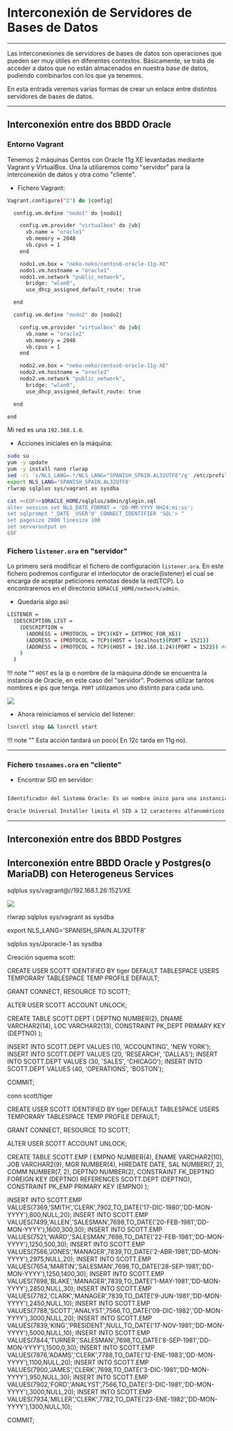 # Interconexión de Servidores de Bases de Datos

<hr class="h3">

Las interconexiones de servidores de bases de datos son operaciones que pueden ser muy útiles en diferentes contextos. Básicamente, se trata de acceder a datos que no están almacenados en nuestra base de datos, pudiendo combinarlos con los que ya tenemos.

En esta entrada veremos varias formas de crear un enlace entre distintos servidores de bases de datos.

<hr class="h3">

## Interconexión entre dos BBDD Oracle

### Entorno Vagrant

Tenemos 2 máquinas Centos con Oracle 11g XE levantadas mediante Vagrant y VirtualBox. Una la utiliaremos como "servidor" para la interconexión de datos y otra como "cliente".

* Fichero Vagrant:
``` bash
Vagrant.configure("2") do |config|

  config.vm.define "nodo1" do |nodo1|

    config.vm.provider "virtualbox" do |vb|
      vb.name = "oracle1"
      vb.memory = 2048
      vb.cpus = 1
    end

    nodo1.vm.box = "neko-neko/centos6-oracle-11g-XE"
    nodo1.vm.hostname = "oracle1"
    nodo1.vm.network "public_network",
      bridge: "wlan0", 
      use_dhcp_assigned_default_route: true

  end

  config.vm.define "nodo2" do |nodo2|

    config.vm.provider "virtualbox" do |vb|
      vb.name = "oracle2"
      vb.memory = 2048
      vb.cpus = 1
    end

    nodo2.vm.box = "neko-neko/centos6-oracle-11g-XE"
    nodo2.vm.hostname = "oracle2"
    nodo2.vm.network "public_network",
      bridge: "wlan0",
      use_dhcp_assigned_default_route: true

  end

end
```

Mi red es una `192.168.1.0`.

* Acciones iniciales en la máquina:
``` bash
sudo su -
yum -y update
yum -y install nano rlwrap
sed -ri 's/NLS_LANG=.*/NLS_LANG="SPANISH_SPAIN.AL32UTF8"/g' /etc/profile.d/oracle_env.sh
export NLS_LANG='SPANISH_SPAIN.AL32UTF8'
rlwrap sqlplus sys/vagrant as sysdba

cat <<EOF>>$ORACLE_HOME/sqlplus/admin/glogin.sql
alter session set NLS_DATE_FORMAT = 'DD-MM-YYYY HH24:mi:ss';
set sqlprompt "_DATE _USER'@'_CONNECT_IDENTIFIER 'SQL'> "
set pagesize 2000 linesize 100
set serveroutput on
EOF
```

### Fichero `listener.ora` en "servidor"

Lo primero será modificar el fichero de configuración `listener.ora`. En este fichero podremos configurar el interlocutor de oracle(listener) el cual se encarga de aceptar peticiones remotas desde la red(TCP). Lo encontraremos en el directorio `$ORACLE_HOME/network/admin`. 

* Quedaría algo así:
``` bash
LISTENER =
  (DESCRIPTION_LIST =
    (DESCRIPTION =
      (ADDRESS = (PROTOCOL = IPC)(KEY = EXTPROC_FOR_XE))
      (ADDRESS = (PROTOCOL = TCP)(HOST = localhost)(PORT = 1521))
      (ADDRESS = (PROTOCOL = TCP)(HOST = 192.168.1.24)(PORT = 1522)) ## En 12c es necesario en 11g no.
    )
  )
```

!!! note ""
  `HOST` es la ip o nombre de la máquina dónde se encuentra la instancia de Oracle, en este caso del "servidor". Podemos utilizar tantos nombres e ips que tenga.
  `PORT` utilizamos uno distinto para cada uno.

![](../../img/interconexionBBDD/captura1.png)

* Ahora reiniciamos el servicio del listener:
``` bash
lsnrctl stop && lsnrctl start
```

!!! note ""
	Esta acción tardará un poco( En 12c tarda en 11g no).

<hr class="h3">

### Fichero `tnsnames.ora` en "cliente"

* Encontrar SID en servidor:
``` bash

```

``` bash
Identificador del Sistema Oracle: Es un nombre único para una instancia de Oracle Database en un host concreto. El identificador del sistema Oracle (SID) ayuda a identificar el archivo de control así como a ubicar los archivos necesarios para abrir la base de datos. Al introducir el nombre de la base de datos global, Oracle Universal Installer rellena automáticamente el campo Identificador del Sistema Oracle con el nombre de la base de datos. Puede modificar este nombre en la instalación avanzada. 

Oracle Universal Installer limita el SID a 12 caracteres alfanuméricos para bases de datos de instancia única. Para las bases de datos Oracle RAC, el prefijo SID, que está compuesto por los ocho primeros caracteres del SID, debe ser un nombre único para cada base de datos. El SID no puede contener el carácter de subrayado (_), el signo del dólar ( $) ni la almohadilla numérica (#).
```

<hr class="h3">



## Interconexión entre dos BBDD Postgres

## Interconexión entre BBDD Oracle y Postgres(o MariaDB) con Heterogeneus Services


sqlplus sys/vagrant@//192.168.1.26:1521/XE


![](../../img/interconexionBBDD/captura1.png)

rlwrap sqlplus sys/vagrant as sysdba

export NLS_LANG='SPANISH_SPAIN.AL32UTF8'

sqlplus sys/Jporacle-1 as sysdba


Creación squema scott:

CREATE USER SCOTT IDENTIFIED BY tiger DEFAULT TABLESPACE USERS TEMPORARY TABLESPACE TEMP PROFILE DEFAULT;

GRANT CONNECT, RESOURCE TO SCOTT;

ALTER USER SCOTT ACCOUNT UNLOCK;

CREATE TABLE SCOTT.DEPT
(
 DEPTNO NUMBER(2),
 DNAME VARCHAR2(14),
 LOC VARCHAR2(13),
 CONSTRAINT PK_DEPT PRIMARY KEY (DEPTNO)
);


INSERT INTO SCOTT.DEPT VALUES (10, 'ACCOUNTING', 'NEW YORK');
INSERT INTO SCOTT.DEPT VALUES (20, 'RESEARCH', 'DALLAS');
INSERT INTO SCOTT.DEPT VALUES (30, 'SALES', 'CHICAGO');
INSERT INTO SCOTT.DEPT VALUES (40, 'OPERATIONS', 'BOSTON');


COMMIT;



conn scott/tiger



CREATE USER SCOTT IDENTIFIED BY tiger DEFAULT TABLESPACE USERS TEMPORARY TABLESPACE TEMP PROFILE DEFAULT;

GRANT CONNECT, RESOURCE TO SCOTT;

ALTER USER SCOTT ACCOUNT UNLOCK;

CREATE TABLE SCOTT.EMP
(
 EMPNO NUMBER(4),
 ENAME VARCHAR2(10),
 JOB VARCHAR2(9),
 MGR NUMBER(4),
 HIREDATE DATE,
 SAL NUMBER(7, 2),
 COMM NUMBER(7, 2),
 DEPTNO NUMBER(2),
 CONSTRAINT FK_DEPTNO FOREIGN KEY (DEPTNO) REFERENCES SCOTT.DEPT (DEPTNO),
 CONSTRAINT PK_EMP PRIMARY KEY (EMPNO)
);

INSERT INTO SCOTT.EMP VALUES(7369,'SMITH','CLERK',7902,TO_DATE('17-DIC-1980','DD-MON-YYYY'),800,NULL,20);
INSERT INTO SCOTT.EMP VALUES(7499,'ALLEN','SALESMAN',7698,TO_DATE('20-FEB-1981','DD-MON-YYYY'),1600,300,30);
INSERT INTO SCOTT.EMP VALUES(7521,'WARD','SALESMAN',7698,TO_DATE('22-FEB-1981','DD-MON-YYYY'),1250,500,30);
INSERT INTO SCOTT.EMP VALUES(7566,'JONES','MANAGER',7839,TO_DATE('2-ABR-1981','DD-MON-YYYY'),2975,NULL,20);
INSERT INTO SCOTT.EMP VALUES(7654,'MARTIN','SALESMAN',7698,TO_DATE('28-SEP-1981','DD-MON-YYYY'),1250,1400,30);
INSERT INTO SCOTT.EMP VALUES(7698,'BLAKE','MANAGER',7839,TO_DATE('1-MAY-1981','DD-MON-YYYY'),2850,NULL,30);
INSERT INTO SCOTT.EMP VALUES(7782,'CLARK','MANAGER',7839,TO_DATE('9-JUN-1981','DD-MON-YYYY'),2450,NULL,10);
INSERT INTO SCOTT.EMP VALUES(7788,'SCOTT','ANALYST',7566,TO_DATE('09-DIC-1982','DD-MON-YYYY'),3000,NULL,20);
INSERT INTO SCOTT.EMP VALUES(7839,'KING','PRESIDENT',NULL,TO_DATE('17-NOV-1981','DD-MON-YYYY'),5000,NULL,10);
INSERT INTO SCOTT.EMP VALUES(7844,'TURNER','SALESMAN',7698,TO_DATE('8-SEP-1981','DD-MON-YYYY'),1500,0,30);
INSERT INTO SCOTT.EMP VALUES(7876,'ADAMS','CLERK',7788,TO_DATE('12-ENE-1983','DD-MON-YYYY'),1100,NULL,20);
INSERT INTO SCOTT.EMP VALUES(7900,'JAMES','CLERK',7698,TO_DATE('3-DIC-1981','DD-MON-YYYY'),950,NULL,30);
INSERT INTO SCOTT.EMP VALUES(7902,'FORD','ANALYST',7566,TO_DATE('3-DIC-1981','DD-MON-YYYY'),3000,NULL,20);
INSERT INTO SCOTT.EMP VALUES(7934,'MILLER','CLERK',7782,TO_DATE('23-ENE-1982','DD-MON-YYYY'),1300,NULL,10);

COMMIT;

